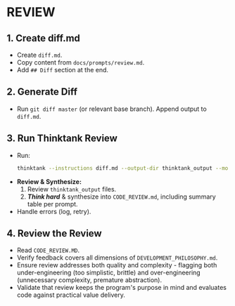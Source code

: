 # REVIEW

## 1. Create diff.md
- Create `diff.md`.
- Copy content from `docs/prompts/review.md`.
- Add `## Diff` section at the end.

## 2. Generate Diff
- Run `git diff master` (or relevant base branch). Append output to `diff.md`.

## 3. Run Thinktank Review
- Run:
    ```bash
    thinktank --instructions diff.md --output-dir thinktank_output --model gemini-2.5-flash-preview-04-17 --model gpt-4.1 --model gemini-2.5-pro-preview-03-25 ./
    ```
- **Review & Synthesize:**
    1. Review `thinktank_output` files.
    2. ***Think hard*** & synthesize into `CODE_REVIEW.md`, including summary table per prompt.
- Handle errors (log, retry).

## 4. Review the Review
- Read `CODE_REVIEW.MD`.
- Verify feedback covers all dimensions of `DEVELOPMENT_PHILOSOPHY.md`.
- Ensure review addresses both quality and complexity - flagging both under-engineering (too simplistic, brittle) and over-engineering (unnecessary complexity, premature abstraction).
- Validate that review keeps the program's purpose in mind and evaluates code against practical value delivery.

